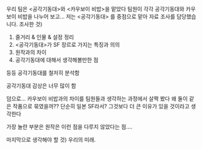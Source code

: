 
우리 팀은 <공각기동대>와 <카우보이 비밥>을 맡았다
팀원이 각각 공각기동대와 카우보이 비밥을 나누어 보고... 
저는 <공각기동대> 를 중점으로 맡아 자료 조사를 담당했습니다. 조사한 것)
1. 줄거리 & 인물 & 설정 정리
2. <공각기동대>가 SF 장르로 가지는 특징과 의의
3. 원작과의 차이
4. 공각기동대에 대해서 생각해볼만한 점

등등 공각기동대를 철저히 분석함

공각기동대 감상은 너무 많이 함

덤으로... 카우보이 비밥과의 차이를 팀원들과 생각하는 과정에서 살짝 봤다
왜 둘이 같은 작품으로 묶였을까??
단순히 일본 SF라서? 그것보다 더 큰 이유가 있을 것이라고 생각한다

가장 놀란 부분은 원작은 이런 점을 다루지 않았다는 점....

마지막으로 생각해야 할 것) 우리의 미래.